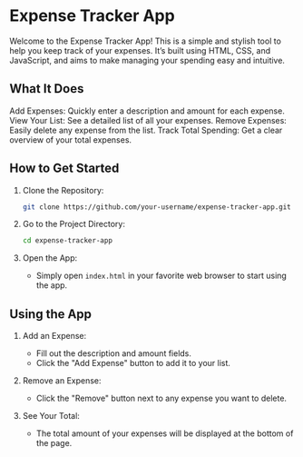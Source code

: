 # Expense Tracker App

Welcome to the Expense Tracker App! This is a simple and stylish tool to help you keep track of your expenses. It’s built using HTML, CSS, and JavaScript, and aims to make managing your spending easy and intuitive.

## What It Does

Add Expenses: Quickly enter a description and amount for each expense.
View Your List: See a detailed list of all your expenses.
Remove Expenses: Easily delete any expense from the list.
Track Total Spending: Get a clear overview of your total expenses.

## How to Get Started

1. Clone the Repository:

    ```bash
    git clone https://github.com/your-username/expense-tracker-app.git
    ```

2. Go to the Project Directory:

    ```bash
    cd expense-tracker-app
    ```

3. Open the App:
   - Simply open `index.html` in your favorite web browser to start using the app.

## Using the App

1. Add an Expense:
   - Fill out the description and amount fields.
   - Click the "Add Expense" button to add it to your list.

2. Remove an Expense:
   - Click the "Remove" button next to any expense you want to delete.

3. See Your Total:
   - The total amount of your expenses will be displayed at the bottom of the page.





